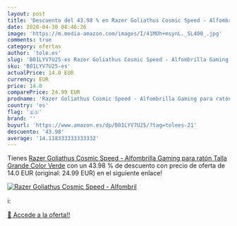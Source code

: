 ```yaml
---
layout: post
title: 'Descuento del 43.98 % en Razer Goliathus Cosmic Speed - Alfombril'
date: 2020-04-30 08:46:26
image: 'https://m.media-amazon.com/images/I/41MOh+msynL._SL400_.jpg'
comments: true
category: ofertas
author: 'tole.es'
slug: 'B01LYV7U25-es Razer Goliathus Cosmic Speed - Alfombrilla Gaming para...'
sku: 'B01LYV7U25-es'
actualPrice: 14.0 EUR
currency: EUR
price: 14.0
comparePrice: 24.99 EUR
prodname: 'Razer Goliathus Cosmic Speed - Alfombrilla Gaming para ratón  Talla Grande  Color Verde'
country: 'es'
flag: '🇪🇸'
brand: ''
buyurl: 'https://www.amazon.es/dp/B01LYV7U25/?tag=tolees-21'
descuento: '43.98'
average: '14.118333333333332'
---
```


Tienes [Razer Goliathus Cosmic Speed - Alfombrilla Gaming para ratón  Talla Grande  Color Verde](https://www.amazon.es/dp/B01LYV7U25/?tag=tolees-21) con un 43.98 % de descuento con precio de oferta de 14.0 EUR (original: 24.99 EUR) en el siguiente enlace!

[![Razer Goliathus Cosmic Speed - Alfombril](https://m.media-amazon.com/images/I/41MOh+msynL._SL400_.jpg)](https://www.amazon.es/dp/B01LYV7U25/?tag=tolees-21)

ℹ️:


[🛒 Accede a la oferta!!](https://www.amazon.es/dp/B01LYV7U25/?tag=tolees-21)
